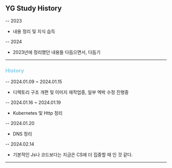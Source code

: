 
## YG Study History


-- 2023
- 내용 정리 및 지식 습득 

-- 2024
 - 2023년에 정리했던 내용들 다듬으면서, 다듬기




---


### <span style="color: skyblue;">History</span>


-- 2024.01.09 ~ 2024.01.15
- 디렉토리 구조 개편 및 이미지 재작업중, 일부 엑박 수정 진행중  

-- 2024.01.16 ~ 2024.01.19
- Kubernetes 및 Http 정리

-- 2024.01.20
- DNS 정리

-- 2024.02.14
- 기본적인 Js나 코드보다는 지금은 CS에 더 집중할 때 인 것 같다.

--- 